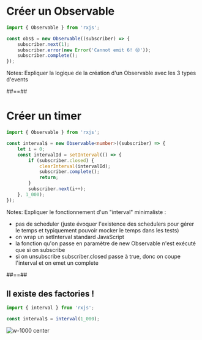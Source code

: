 # Créer un Observable

```typescript
import { Observable } from 'rxjs';

const obs$ = new Observable((subscriber) => {
    subscriber.next(1);
    subscriber.error(new Error('Cannot emit 6! 😢'));
    subscriber.complete();
});
```
<!-- .element: class="big-code block" -->

Notes:
Expliquer la logique de la création d'un Observable avec les 3 types d'events

##==##

# Créer un timer

```typescript [3|5|12|4|11|6-10|1-13]
import { Observable } from 'rxjs';

const interval$ = new Observable<number>((subscriber) => {
    let i = 0;
    const intervalId = setInterval(() => {
        if (subscriber.closed) {
            clearInterval(intervalId);
            subscriber.complete();
            return;
        }
        subscriber.next(i++);
    }, 1_000);
});
```
<!-- .element: class="big-code block" -->

Notes:
Expliquer le fonctionnement d'un "interval" minimaliste :

- pas de scheduler (juste évoquer l'existence des schedulers pour gérer le temps et typiquement pouvoir mocker le temps dans les tests)
- on wrap un setInterval standard JavaScript
- la fonction qu'on passe en paramètre de new Observable n'est exécuté que si on subscribe
- si on unsubscribe subscriber.closed passe à true, donc on coupe l'interval et on emet un complete

##==##

## Il existe des factories !

```typescript
import { interval } from 'rxjs';

const interval$ = interval(1_000);

```
<!-- .element: class="big-code block" -->

![w-1000 center](./assets/images/diagrams/factory_interval.svg)

